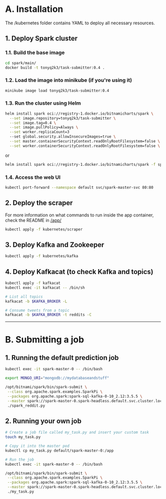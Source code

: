 # A. Installation
The /kubernetes folder contains YAML to deploy all necessary resources.

## 1. Deploy Spark cluster

### 1.1. Build the base image
```bash
cd spark/main/
docker build -t tonyq2k3/task-submitter:0.4 .
```

### 1.2. Load the image into minikube (if you're using it)
```bash
minikube image load tonyq2k3/task-submitter:0.4
```

### 1.3. Run the cluster using Helm
```bash
helm install spark oci://registry-1.docker.io/bitnamicharts/spark \
  --set image.repository=tonyq2k3/task-submitter \
  --set image.tag=0.4 \
  --set image.pullPolicy=Always \
  --set worker.replicaCount=3
  --set global.security.allowInsecureImages=true \
  --set master.containerSecurityContext.readOnlyRootFilesystem=false \
  --set worker.containerSecurityContext.readOnlyRootFilesystem=false \
```
or
```bash
helm install spark oci://registry-1.docker.io/bitnamicharts/spark -f spark/values.yaml
```

### 1.4. Access the web UI
```bash
kubectl port-forward --namespace default svc/spark-master-svc 80:80
```


## 2. Deploy the scraper
For more information on what commands to run inside the app container, check the README in [/app/](/app/)
```bash
kubectl apply -f kubernetes/scraper
```


## 3. Deploy Kafka and Zookeeper
```bash
kubectl apply -f kubernetes/kafka
```


## 4. Deploy Kafkacat (to check Kafka and topics)
```bash
kubectl apply -f kafkacat
kubectl exec -it kafkacat -- /bin/sh

# List all topics
kafkacat -b $KAFKA_BROKER -L

# Consume tweets from a topic
kafkacat -b $KAFKA_BROKER -t reddits -C
```


-----------------------------------------------------------
# B. Submitting a job 

## 1. Running the default prediction job
```bash
kubectl exec -it spark-master-0 -- /bin/bash

export MONGO_URI="mongodb://mydatabaseandstuff"

/opt/bitnami/spark/bin/spark-submit \
 --class org.apache.spark.examples.SparkPi \
 --packages org.apache.spark:spark-sql-kafka-0-10_2.12:3.5.5 \
 --master spark://spark-master-0.spark-headless.default.svc.cluster.local:7077 \
 ./spark_reddit.py
```

## 2. Running your own job
```bash
# Create a job file called my_task.py and insert your custom task
touch my_task.py

# Copy it into the master pod
kubectl cp my_task.py default/spark-master-0:/app

# Run the job
kubectl exec -it spark-master-0 -- /bin/bash

/opt/bitnami/spark/bin/spark-submit \
 --class org.apache.spark.examples.SparkPi \
 --packages org.apache.spark:spark-sql-kafka-0-10_2.12:3.5.5 \
 --master spark://spark-master-0.spark-headless.default.svc.cluster.local:7077 \
 ./my_task.py
```